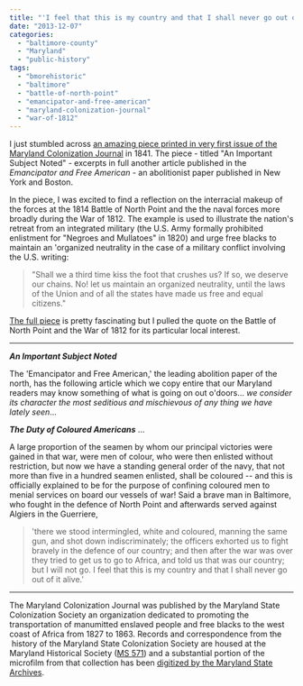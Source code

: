 ```yaml
---
title: "'I feel that this is my country and that I shall never go out of it alive.'"
date: "2013-12-07"
categories: 
  - "baltimore-county"
  - "Maryland"
  - "public-history"
tags: 
  - "bmorehistoric"
  - "baltimore"
  - "battle-of-north-point"
  - "emancipator-and-free-american"
  - "maryland-colonization-journal"
  - "war-of-1812"
---
```


I just stumbled across [an amazing piece printed in very first issue of the Maryland Colonization Journal](http://books.google.com/books?id=VOgRAAAAIAAJ&pg=PA173#v=onepage&q&f=false) in 1841. The piece - titled "An Important Subject Noted" - excerpts in full another article published in the _Emancipator and Free American_ - an abolitionist paper published in New York and Boston.

In the piece, I was excited to find a reflection on the interracial makeup of the forces at the 1814 Battle of North Point and the the naval forces more broadly during the War of 1812. The example is used to illustrate the nation's retreat from an integrated military (the U.S. Army formally prohibited enlistment for "Negroes and Mullatoes" in 1820) and urge free blacks to maintain an 'organized neutrality in the case of a military conflict involving the U.S. writing:

> "Shall we a third time kiss the foot that crushes us? If so, we deserve our chains. No! let us maintain an organized neutrality, until the laws of the Union and of all the states have made us free and equal citizens."

[The full piece](http://books.google.com/books?id=VOgRAAAAIAAJ&pg=PA173#v=onepage&q&f=false) is pretty fascinating but I pulled the quote on the Battle of North Point and the War of 1812 for its particular local interest.

* * *

_**An Important Subject Noted**_

The 'Emancipator and Free American,' the leading abolition paper of the north, has the following article which we copy entire that our Maryland readers may know something of what is going on out o'doors... _we consider its character the most seditious and mischievous of any thing we have lately seen_...

_**The Duty of Coloured Americans**_ ...

A large proportion of the seamen by whom our principal victories were gained in that war, were men of colour, who were then enlisted without restriction, but now we have a standing general order of the navy, that not more than five in a hundred seamen enlisted, shall be coloured -- and this is officially explained to be for the purpose of confining coloured men to menial services on board our vessels of war! Said a brave man in Baltimore, who fought in the defence of North Point and afterwards served against Algiers in the Guerriere,

> 'there we stood intermingled, white and coloured, manning the same gun, and shot down indiscriminately; the officers exhorted us to fight bravely in the defence of our country; and then after the war was over they tried to get us to go to Africa, and told us that was our country; but I will not go. I feel that this is my country and that I shall never go out of it alive.'

* * *

The Maryland Colonization Journal was published by the Maryland State Colonization Society an organization dedicated to promoting the transportation of manumitted enslaved people and free blacks to the west coast of Africa from 1827 to 1863. Records and correspondence from the  history of the Maryland State Colonization Society are housed at the Maryland Historical Society ([MS 571](http://www.mdhs.org/findingaid/maryland-state-colonization-society-papers-1827-1871-ms-571)) and a substantial portion of the microfilm from that collection has been [digitized by the Maryland State Archives](http://speccol.mdarchives.state.md.us/pages/speccol/collection.aspx?speccol=5977).
